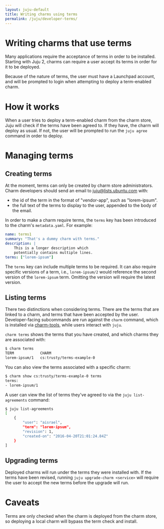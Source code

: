 ```yaml
---
layout: juju-default
title: Writing charms using terms
permalink: /juju/developer-terms/
---
```


# Writing charms that use terms

Many applications require the acceptance of terms in order to be installed.
Starting with Juju 2, charms can require a user accept its terms in order for
it to be deployed.

Because of the nature of terms, the user must have a Launchpad account, and will
be prompted to login when attempting to deploy a term-enabled charm.

# How it works

When a user tries to deploy a term-enabled charm from the charm store, Juju will
check if the terms have been agreed to. If they have, the charm will deploy as
usual. If not, the user will be prompted to run the `juju agree` command in
order to deploy.

# Managing terms

## Creating terms

At the moment, terms can only be created by charm store administrators.
Charm developers should send an email to juju@lists.ubuntu.com with:
- the id of the term in the format of "vendor-app", such as "lorem-ipsum".
- the full text of the terms to display to the user, appended to the body
of the email.

In order to make a charm require terms, the `terms` key has been introduced to
the charm's `metadata.yaml`. For example:

```yaml
name: terms1
summary: "That's a dummy charm with terms."
description: |
    This is a longer description which
    potentially contains multiple lines.
terms: ["lorem-ipsum"]
```

The `terms` key can include multiple terms to be required. It can also require
specific versions of a term, i.e., `lorem-ipsum/2` would reference the second
version of the `lorem-ipsum` term. Omitting the version will require the latest
version.

## Listing terms

There two distinctions when considering terms. There are the terms that are
linked to a charm, and terms that have been accepted by the user.
Developer-facing subcommands are run against the `charm` command, which is
installed via [charm-tools](./tools-charm-tools.html), while users interact
with `juju`.

`charm terms` shows the terms that you have created, and which charms they
are associated with:

```bash
$ charm terms
TERM         	CHARM
lorem-ipsum/1	cs:trusty/terms-example-0
```

You can also view the terms associated with a specific charm:
```bash
$ charm show cs:trusty/terms-example-0 terms
terms:
- lorem-ipsum/1
```

A user can view the list of terms they've agreed to via the
`juju list-agreements` command:

```bash
$ juju list-agreements
[
    {
        "user": "aisrael",
        "term": "lorem-ipsum",
        "revision": 1,
        "created-on": "2016-04-20T21:01:24.84Z"
    }
]
```

## Upgrading terms

Deployed charms will run under the terms they were installed with. If the terms
have been revised, running `juju upgrade-charm <service>` will require the user
to accept the new terms before the upgrade will run.


# Caveats
Terms are only checked when the charm is deployed from the charm store, so
deploying a local charm will bypass the term check and install.